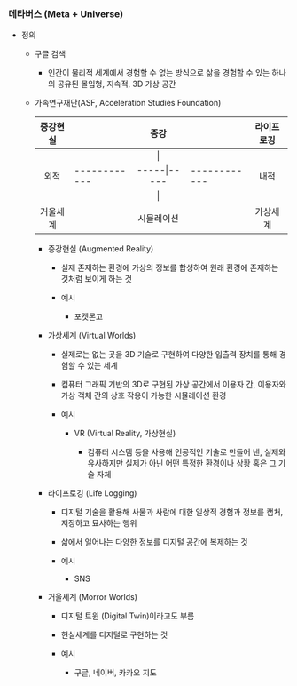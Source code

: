 ### 메타버스 (Meta + Universe)

- 정의
  
  - 구글 검색
    
    - 인간이 물리적 세계에서 경험할 수 없는 방식으로 삶을 경험할 수 있는 하나의 공유된 몰입형, 지속적, 3D 가상 공간
  
  - 가속연구재단(ASF, Acceleration Studies Foundation)
    
    | 증강현실 |              | 증강           |              | 라이프로깅 |
    |:----:| ------------ |:------------:| ------------ |:-----:|
    |      |              | \|           |              |       |
    | 외적   | ------------ | -----\|----- | ------------ | 내적    |
    |      |              | \|           |              |       |
    | 거울세계 |              | 시뮬레이션        |              | 가상세계  |
    
    - 증강현실 (Augmented Reality)
      
      - 실제 존재하는 환경에 가상의 정보를 합성하여 원래 환경에 존재하는 것처럼 보이게 하는 것
      
      - 예시
        
        - 포켓몬고
    
    - 가상세계 (Virtual Worlds)
      
      - 실제로는 없는 곳을 3D 기술로 구현하여 다양한 입출력 장치를 통해 경험할 수 있는 세계
      
      - 컴퓨터 그래픽 기반의 3D로 구현된 가상 공간에서 이용자 간, 이용자와 가상 객체 간의 상호 작용이 가능한 시뮬레이션 환경
      
      - 예시
        
        - VR (Virtual Reality, 가상현실)
          
          - 컴퓨터 시스템 등을 사용해 인공적인 기술로 만들어 낸, 실제와 유사하지만 실제가 아닌 어떤 특정한 환경이나 상황 혹은 그 기술 자체
    
    - 라이프로깅 (Life Logging)
      
      - 디지털 기술을 활용해 사물과 사람에 대한 일상적 경험과 정보를 캡처, 저장하고 묘사하는 행위
      
      - 삶에서 일어나는 다양한 정보를 디지털 공간에 복제하는 것
      
      - 예시
        
        - SNS
    
    - 거울세계 (Morror Worlds)
      
      - 디지털 트윈 (Digital Twin)이라고도 부름
      
      - 현실세계를 디지털로 구현하는 것
      
      - 예시
        
        - 구글, 네이버, 카카오 지도